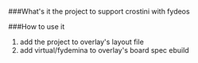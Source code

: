 ###What's it
the project to support crostini with fydeos

###How to use it
1. add the project to overlay's layout file
2. add virtual/fydemina to overlay's board spec ebuild
